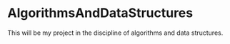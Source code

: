 # AlgorithmsAndDataStructures
This will be my project in the discipline of algorithms and data structures.
